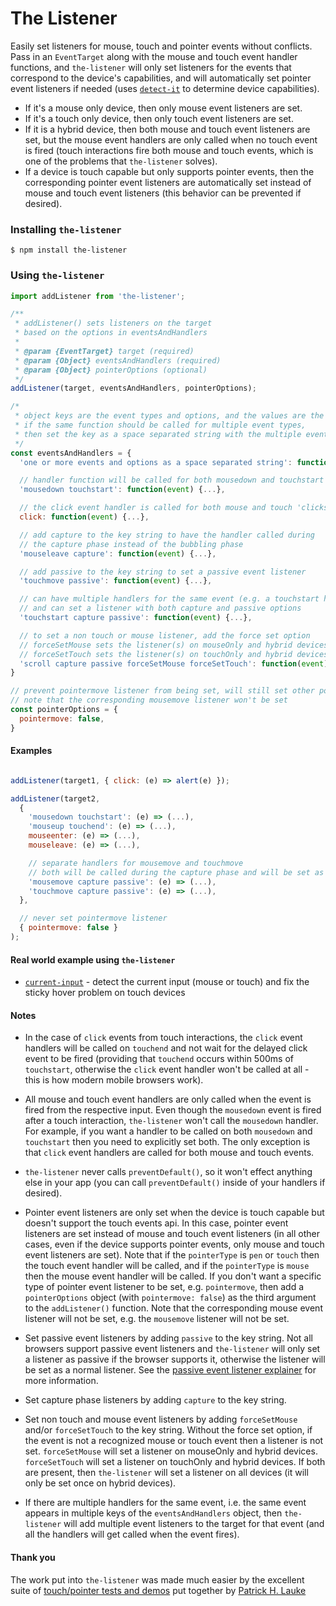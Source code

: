 # The Listener

Easily set listeners for mouse, touch and pointer events without conflicts. Pass in an `EventTarget` along with the mouse and touch event handler functions, and `the-listener` will only set listeners for the events that correspond to the device's capabilities, and will automatically set pointer event listeners if needed (uses [`detect-it`][detectIt] to determine device capabilities).

- If it's a mouse only device, then only mouse event listeners are set.
- If it's a touch only device, then only touch event listeners are set.
- If it is a hybrid device, then both mouse and touch event listeners are set, but the mouse event handlers are only called when no touch event is fired (touch interactions fire both mouse and touch events, which is one of the problems that `the-listener` solves).
- If a device is touch capable but only supports pointer events, then the corresponding pointer event listeners are automatically set instead of mouse and touch event listeners (this behavior can be prevented if desired).


### Installing `the-listener`
```terminal
$ npm install the-listener
```

### Using `the-listener`

```javascript
import addListener from 'the-listener';
```
```javascript
/**
 * addListener() sets listeners on the target
 * based on the options in eventsAndHandlers
 *
 * @param {EventTarget} target (required)
 * @param {Object} eventsAndHandlers (required)
 * @param {Object} pointerOptions (optional)
 */
addListener(target, eventsAndHandlers, pointerOptions);
```
```javascript
/*
 * object keys are the event types and options, and the values are the handlers,
 * if the same function should be called for multiple event types,
 * then set the key as a space separated string with the multiple event types
 */
const eventsAndHandlers = {
  'one or more events and options as a space separated string': function handler(event) {...},

  // handler function will be called for both mousedown and touchstart events,
  'mousedown touchstart': function(event) {...},

  // the click event handler is called for both mouse and touch 'clicks' without any delay
  click: function(event) {...},

  // add capture to the key string to have the handler called during
  // the capture phase instead of the bubbling phase
  'mouseleave capture': function(event) {...},

  // add passive to the key string to set a passive event listener
  'touchmove passive': function(event) {...},

  // can have multiple handlers for the same event (e.g. a touchstart handler was also set above)
  // and can set a listener with both capture and passive options
  'touchstart capture passive': function(event) {...},

  // to set a non touch or mouse listener, add the force set option
  // forceSetMouse sets the listener(s) on mouseOnly and hybrid devices
  // forceSetTouch sets the listener(s) on touchOnly and hybrid devices
  'scroll capture passive forceSetMouse forceSetTouch': function(event) {...},
}

// prevent pointermove listener from being set, will still set other pointer listeners
// note that the corresponding mousemove listener won't be set
const pointerOptions = {
  pointermove: false,
}
```

#### Examples
```javascript

addListener(target1, { click: (e) => alert(e) });

addListener(target2,
  {
    'mousedown touchstart': (e) => (...),
    'mouseup touchend': (e) => (...),
    mouseenter: (e) => (...),
    mouseleave: (e) => (...),

    // separate handlers for mousemove and touchmove
    // both will be called during the capture phase and will be set as passive listeners
    'mousemove capture passive': (e) => (...),
    'touchmove capture passive': (e) => (...),
  },

  // never set pointermove listener
  { pointermove: false }
);
```

#### Real world example using `the-listener`
- [`current-input`][currentInput] - detect the current input (mouse or touch) and fix the sticky hover problem on touch devices

#### Notes
- In the case of `click` events from touch interactions, the `click` event handlers will be called on `touchend` and not wait for the delayed click event to be fired (providing that `touchend` occurs within 500ms of `touchstart`, otherwise the `click` event handler won't be called at all - this is how modern mobile browsers work).

- All mouse and touch event handlers are only called when the event is fired from the respective input. Even though the `mousedown` event is fired after a touch interaction, `the-listener` won't call the `mousedown` handler. For example, if you want a handler to be called on both `mousedown` and `touchstart` then you need to explicitly set both. The only exception is that `click` event handlers are called for both mouse and touch events.

- `the-listener` never calls `preventDefault()`, so it won't effect anything else in your app (you can call `preventDefault()` inside of your handlers if desired).

- Pointer event listeners are only set when the device is touch capable but doesn't support the touch events api. In this case, pointer event listeners are set instead of mouse and touch event listeners (in all other cases, even if the device supports pointer events, only mouse and touch event listeners are set). Note that if the `pointerType` is `pen` or `touch` then the touch event handler will be called, and if the `pointerType` is `mouse` then the mouse event handler will be called. If you don't want a specific type of pointer event listener to be set, e.g. `pointermove`, then add a `pointerOptions` object (with `pointermove: false`) as the third argument to the `addListener()` function. Note that the corresponding mouse event listener will not be set, e.g. the `mousemove` listener will not be set.

- Set passive event listeners by adding `passive` to the key string. Not all browsers support passive event listeners and `the-listener` will only set a listener as passive if the browser supports it, otherwise the listener will be set as a normal listener. See the [passive event listener explainer][passiveExplainer] for more information.

- Set capture phase listeners by adding `capture` to the key string.

- Set non touch and mouse event listeners by adding `forceSetMouse` and/or `forceSetTouch` to the key string. Without the force set option, if the event is not a recognized mouse or touch event then a listener is not set. `forceSetMouse` will set a listener on mouseOnly and hybrid devices. `forceSetTouch` will set a listener on touchOnly and hybrid devices. If both are present, then `the-listener` will set a listener on all devices (it will only be set once on hybrid devices).

- If there are multiple handlers for the same event, i.e. the same event appears in multiple keys of the `eventsAndHandlers` object, then `the-listener` will add multiple event listeners to the target for that event (and all the handlers will get called when the event fires).

#### Thank you
The work put into `the-listener` was made much easier by the excellent suite of [touch/pointer tests and demos][touchTests] put together by [Patrick H. Lauke][patrickHLauke]

[detectIt]: https://github.com/rafrex/detect-it
[currentInput]: https://github.com/rafrex/current-input

[passiveExplainer]: https://github.com/WICG/EventListenerOptions/blob/gh-pages/explainer.md

[touchTests]: https://patrickhlauke.github.io/touch/
[patrickHLauke]: https://github.com/patrickhlauke
